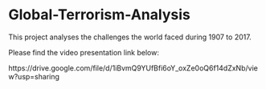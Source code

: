 # Global-Terrorism-Analysis
<p>This project analyses the challenges the world faced during 1907 to 2017.</p>
<p>Please find the video presentation link below:</p>
https://drive.google.com/file/d/1iBvmQ9YUfBfi6oY_oxZe0oQ6f14dZxNb/view?usp=sharing
